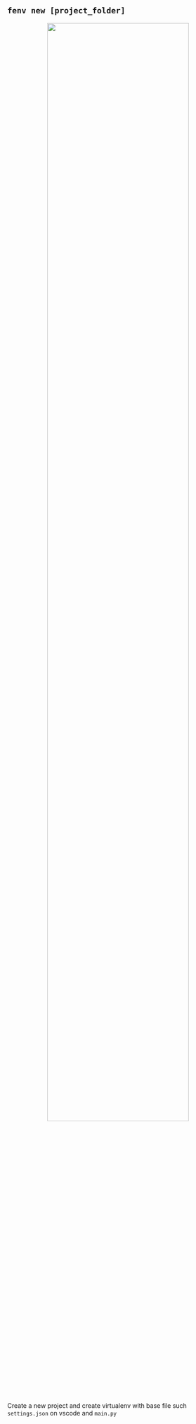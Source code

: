 ## `fenv new [project_folder]`

<p align="center"><img src="https://cdn.discordapp.com/attachments/582486229594013696/1072330814051856484/gamedfdsf.gif" width=80%></p>

Create a new project and create virtualenv with base file such `settings.json` on vscode and `main.py`
